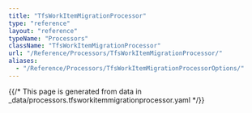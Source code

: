 ```yaml
---
title: "TfsWorkItemMigrationProcessor"
type: "reference"
layout: "reference"
typeName: "Processors"
className: "TfsWorkItemMigrationProcessor"
url: "/Reference/Processors/TfsWorkItemMigrationProcessor/"
aliases:
  - "/Reference/Processors/TfsWorkItemMigrationProcessorOptions/"
---
```


{{/* This page is generated from data in _data/processors.tfsworkitemmigrationprocessor.yaml */}}
